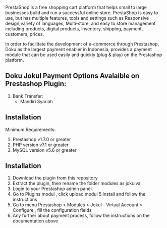 PrestaShop is a free shopping cart platform that helps small to large businesses build and run a successful online store. PrestaShop is easy to use, but has multiple features, tools and settings such as Responsive design,variety of languages, Multi-store, and easy to store management including products, digital products, inventory, shipping, payment, customers, prices.

In order to facilitate the development of e-commerce through Prestashop, Doku as the largest payment enabler in Indonesia, provides a payment module that can be used easily and quickly (plug & play) on the Prestashop platform.

## Doku Jokul Payment Options Avalaible on Prestashop Plugin: ##

1. Bank Transfer:
   - Mandiri Syariah
   
   
## Installation ##
Minimum Requirements: 
1. Prestashop v1.7.0 or greater
2. PHP version v7.1 or greater
3. MySQL version v5.6 or greater

## Installation ##
1. Download the plugin from this repository
2. Extract the plugin, then rename the folder modules as jokulva
3. Login to your Prestashop admin panel.
4. Go to Plugins modul , click upload modul
5.Install and follow the instructions
6. Go to menu Prestashop > Modules > Jokul - Virtual Account  > Configure , fill the configuration fields
7. Any further about payment process, follow the instructions on the documentation above
